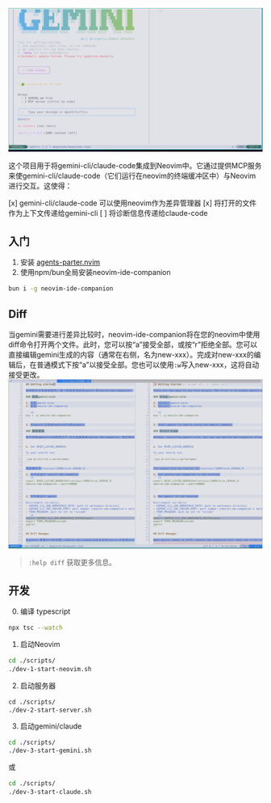 ![Gemini in Neovim](images/gemini-in-neovim.png)

这个项目用于将gemini-cli/claude-code集成到Neovim中。它通过提供MCP服务来使gemini-cli/claude-code（它们运行在neovim的终端缓冲区中）与Neovim进行交互。这使得：

[x] gemini-cli/claude-code 可以使用neovim作为差异管理器
[x] 将打开的文件作为上下文传递给gemini-cli
[ ] 将诊断信息传递给claude-code


## 入门

1. 安装 [agents-parter.nvim](https://github.com/JunYang-tes/agents-parter.nvim)
2. 使用npm/bun全局安装neovim-ide-companion

```sh
bun i -g neovim-ide-companion
```


## Diff

当gemini需要进行差异比较时，neovim-ide-companion将在您的neovim中使用diff命令打开两个文件。此时，您可以按“a”接受全部，或按“r”拒绝全部。您可以直接编辑gemini生成的内容（通常在右侧，名为new-xxx）。完成对new-xxx的编辑后，在普通模式下按“a”以接受全部。您也可以使用`:w`写入new-xxx，这将自动接受更改。
![Diff](images/diff.png)

>`:help diff` 获取更多信息。


## 开发

0. 编译 typescript
```sh
npx tsc --watch
```

1. 启动Neovim
```sh
cd ./scripts/
./dev-1-start-neovim.sh
```

2. 启动服务器
```
cd ./scripts/
./dev-2-start-server.sh

```

3. 启动gemini/claude


```sh
cd ./scripts/
./dev-3-start-gemini.sh
```

或

```sh
cd ./scripts/
./dev-3-start-claude.sh
```
